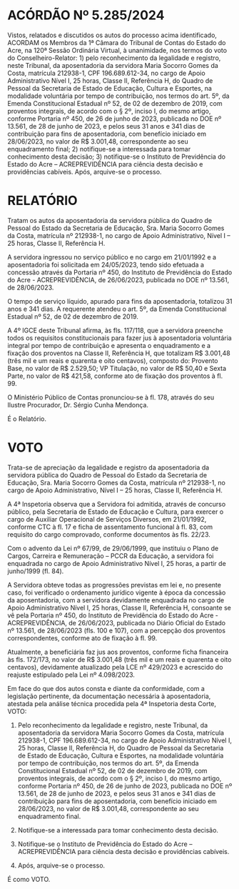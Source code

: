 # ACÓRDÃO Nº 5.285/2024

Vistos, relatados e discutidos os autos do processo acima identificado, ACORDAM os Membros da 1ª Câmara do Tribunal de Contas do Estado do Acre, na 120ª Sessão Ordinária Virtual, à unanimidade, nos termos do voto do Conselheiro-Relator: 1) pelo reconhecimento da legalidade e registro, neste Tribunal, da aposentadoria da servidora Maria Socorro Gomes da Costa, matrícula 212938-1, CPF 196.689.612-34, no cargo de Apoio Administrativo Nível I, 25 horas, Classe II, Referência H, do Quadro de Pessoal da Secretaria de Estado de Educação, Cultura e Esportes, na modalidade voluntária por tempo de contribuição, nos termos do art. 5º, da Emenda Constitucional Estadual nº 52, de 02 de dezembro de 2019, com proventos integrais, de acordo com o § 2º, inciso I, do mesmo artigo, conforme Portaria nº 450, de 26 de junho de 2023, publicada no DOE nº 13.561, de 28 de junho de 2023, e pelos seus 31 anos e 341 dias de contribuição para fins de aposentadoria, com benefício iniciado em 28/06/2023, no valor de R$ 3.001,48, correspondente ao seu enquadramento final; 2) notifique-se a interessada para tomar conhecimento desta decisão; 3) notifique-se o Instituto de Previdência do Estado do Acre – ACREPREVIDÊNCIA para ciência desta decisão e providências cabíveis. Após, arquive-se o processo.

# RELATÓRIO

Tratam os autos da aposentadoria da servidora pública do Quadro de Pessoal do Estado da Secretaria de Educação, Sra. Maria Socorro Gomes da Costa, matrícula nº 212938-1, no cargo de Apoio Administrativo, Nível I – 25 horas, Classe II, Referência H.

A servidora ingressou no serviço público e no cargo em 21/01/1992 e a aposentadoria foi solicitada em 24/05/2023, tendo sido efetuada a concessão através da Portaria nº 450, do Instituto de Previdência do Estado do Acre - ACREPREVIDÊNCIA, de 26/06/2023, publicada no DOE nº 13.561, de 28/06/2023.

O tempo de serviço líquido, apurado para fins da aposentadoria, totalizou 31 anos e 341 dias. A requerente atendeu o art. 5º, da Emenda Constitucional Estadual nº 52, de 02 de dezembro de 2019.

A 4º IGCE deste Tribunal afirma, às fls. 117/118, que a servidora preenche todos os requisitos constitucionais para fazer jus à aposentadoria voluntária integral por tempo de contribuição e apresenta o enquadramento e a fixação dos proventos na Classe II, Referência H, que totalizam R$ 3.001,48 (três mil e um reais e quarenta e oito centavos), composto do: Provento Base, no valor de R$ 2.529,50; VP Titulação, no valor de R$ 50,40 e Sexta Parte, no valor de R$ 421,58, conforme ato de fixação dos proventos à fl. 99.

O Ministério Público de Contas pronunciou-se à fl. 178, através do seu Ilustre Procurador, Dr. Sérgio Cunha Mendonça.

É o Relatório.

# VOTO

Trata-se de apreciação da legalidade e registro da aposentadoria da servidora pública do Quadro de Pessoal do Estado da Secretaria de Educação, Sra. Maria Socorro Gomes da Costa, matrícula nº 212938-1, no cargo de Apoio Administrativo, Nível I – 25 horas, Classe II, Referência H.

A 4ª Inspetoria observa que a Servidora foi admitida, através de concurso público, pela Secretaria de Estado de Educação e Cultura, para exercer o cargo de Auxiliar Operacional de Serviços Diversos, em 21/01/1992, conforme CTC à fl. 17 e ficha de assentamento funcional à fl. 83, com requisito do cargo comprovado, conforme documentos às fls. 22/23.

Com o advento da Lei nº 67/99, de 29/06/1999, que instituiu o Plano de Cargos, Carreira e Remuneração – PCCR da Educação, a servidora foi enquadrada no cargo de Apoio Administrativo Nível I, 25 horas, a partir de junho/1999 (fl. 84).

A Servidora obteve todas as progressões previstas em lei e, no presente caso, foi verificado o ordenamento jurídico vigente à época da concessão da aposentadoria, com a servidora devidamente enquadrada no cargo de Apoio Administrativo Nível I, 25 horas, Classe II, Referência H, consoante se vê pela Portaria nº 450, do Instituto de Previdência do Estado do Acre - ACREPREVIDÊNCIA, de 26/06/2023, publicada no Diário Oficial do Estado nº 13.561, de 28/06/2023 (fls. 100 e 107), com a percepção dos proventos correspondentes, conforme ato de fixação à fl. 99.

Atualmente, a beneficiária faz jus aos proventos, conforme ficha financeira às fls. 172/173, no valor de R$ 3.001,48 (três mil e um reais e quarenta e oito centavos), devidamente atualizado pela LCE nº 429/2023 e acrescido do reajuste estipulado pela Lei nº 4.098/2023.

Em face do que dos autos consta e diante da conformidade, com a legislação pertinente, da documentação necessária à aposentadoria, atestada pela análise técnica procedida pela 4ª Inspetoria desta Corte, VOTO:

1. Pelo reconhecimento da legalidade e registro, neste Tribunal, da aposentadoria da servidora Maria Socorro Gomes da Costa, matrícula 212938-1, CPF 196.689.612-34, no cargo de Apoio Administrativo Nível I, 25 horas, Classe II, Referência H, do Quadro de Pessoal da Secretaria de Estado de Educação, Cultura e Esportes, na modalidade voluntária por tempo de contribuição, nos termos do art. 5º, da Emenda Constitucional Estadual nº 52, de 02 de dezembro de 2019, com proventos integrais, de acordo com o § 2º, inciso I, do mesmo artigo, conforme Portaria nº 450, de 26 de junho de 2023, publicada no DOE nº 13.561, de 28 de junho de 2023, e pelos seus 31 anos e 341 dias de contribuição para fins de aposentadoria, com benefício iniciado em 28/06/2023, no valor de R$ 3.001,48, correspondente ao seu enquadramento final.

2. Notifique-se a interessada para tomar conhecimento desta decisão.

3. Notifique-se o Instituto de Previdência do Estado do Acre – ACREPREVIDÊNCIA para ciência desta decisão e providências cabíveis.

4. Após, arquive-se o processo.

É como VOTO.
